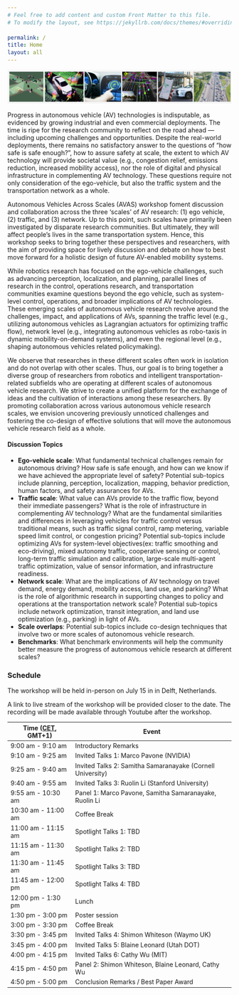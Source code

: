 ```yaml
---
# Feel free to add content and custom Front Matter to this file.
# To modify the layout, see https://jekyllrb.com/docs/themes/#overriding-theme-defaults

permalink: /
title: Home
layout: all
---
```


![AVAS banner](assets/img/avas-banner.png)

Progress in autonomous vehicle (AV) technologies is indisputable, as evidenced by growing industrial and even commercial deployments. The time is ripe for the research community to reflect on the road ahead — including upcoming challenges and opportunities. Despite the real-world deployments, there remains no satisfactory answer to the questions of “how safe is safe enough?”, how to assure safety at scale, the extent to which AV technology will provide societal value (e.g., congestion relief, emissions reduction, increased mobility access), nor the role of digital and physical infrastructure in complementing AV technology. These questions require not only consideration of the ego-vehicle, but also the traffic system and the transportation network as a whole.

Autonomous Vehicles Across Scales (AVAS) workshop foment discussion and collaboration across the three ‘scales’ of AV research: (1) ego vehicle, (2) traffic, and (3) network. Up to this point, such scales have primarily been investigated by disparate research communities. But ultimately, they will affect people’s lives in the same transportation system. Hence, this workshop seeks to bring together these perspectives and researchers, with the aim of providing space for lively discussion and debate on how to best move forward for a holistic design of future AV-enabled mobility systems.

While robotics research has focused on the ego-vehicle challenges, such as advancing perception, localization, and planning, parallel lines of research in the control, operations research, and transportation communities examine questions beyond the ego vehicle, such as system-level control, operations, and broader implications of AV technologies. These emerging scales of autonomous vehicle research revolve around the challenges, impact, and applications of AVs, spanning the traffic level (e.g., utilizing autonomous vehicles as Lagrangian actuators for optimizing traffic flow), network level (e.g., integrating autonomous vehicles as robo-taxis in dynamic mobility-on-demand systems), and even the regional level (e.g., shaping autonomous vehicles related policymaking).

We observe that researches in these different scales often work in isolation and do not overlap with other scales. Thus, our goal is to bring together a diverse group of researchers from robotics and intelligent transportation-related subfields who are operating at different scales of autonomous vehicle research. We strive to create a unified platform for the exchange of ideas and the cultivation of interactions among these researchers. By promoting collaboration across various autonomous vehicle research scales, we envision uncovering previously unnoticed challenges and fostering the co-design of effective solutions that will move the autonomous vehicle research field as a whole.


#### Discussion Topics

- **Ego-vehicle scale**: What fundamental technical challenges remain for autonomous driving? How safe is safe enough, and how can we know if we have achieved the appropriate level of safety? Potential sub-topics include planning, perception, localization, mapping, behavior prediction, human factors, and safety assurances for AVs.
- **Traffic scale**: What value can AVs provide to the traffic flow, beyond their immediate passengers? What is the role of infrastructure in complementing AV technology? What are the fundamental similarities and differences in leveraging vehicles for traffic control versus traditional means, such as traffic signal control, ramp metering, variable speed limit control, or congestion pricing? Potential sub-topics include optimizing AVs for system-level objectives(ex: traffic smoothing and eco-driving), mixed autonomy traffic, cooperative sensing or control, long-term traffic simulation and calibration, large-scale multi-agent traffic optimization, value of sensor information, and infrastructure readiness.
- **Network scale**: What are the implications of AV technology on travel demand, energy demand, mobility access, land use, and parking? What is the role of algorithmic research in supporting changes to policy and operations at the transportation network scale? Potential sub-topics include network optimization, transit integration, and land use optimization (e.g., parking) in light of AVs. 
- **Scale overlaps**: Potential sub-topics include co-design techniques that involve two or more scales of autonomous vehicle research.
- **Benchmarks**: What benchmark environments will help the community better measure the progress of autonomous vehicle research at different scales?

### Schedule

The workshop will be held in-person on July 15 in in Delft, Netherlands. 

A link to live stream of the workshop will be provided closer to the date. The recording will be made available through Youtube after the workshop.
<table>
<thead>
  <tr>
    <th>Time (<a href="https://www.worldtimeserver.com/current_time_in_NL.aspx?city=Delft">CET</a>, GMT+1)</th>
    <th>Event</th>
  </tr>
</thead>
<tbody>
  <tr>
    <td>9:00 am - 9:10 am</td>
    <td>Introductory Remarks</td>
  </tr>
  <tr>
    <td>9:10 am - 9:25 am</td>
    <td>Invited Talks 1: Marco Pavone (NVIDIA)</td>
  </tr>
  <tr>
    <td>9:25 am - 9:40 am</td>
    <td>Invited Talks 2: Samitha Samaranayake (Cornell University)</td>
  </tr>
  <tr>
    <td>9:40 am - 9:55 am</td>
    <td>Invited Talks 3: Ruolin Li (Stanford University)</td>
  </tr>
  <tr>
    <td>9:55 am - 10:30 am</td>
    <td>Panel 1: Marco Pavone, Samitha Samaranayake, Ruolin Li</td>
  </tr>
  <tr>
    <td>10:30 am - 11:00 am</td>
    <td>Coffee Break</td>
  </tr>
  <tr>
    <td>11:00 am - 11:15 am</td>
    <td>Spotlight Talks 1: TBD</td>
  </tr>
  <tr>
    <td>11:15 am - 11:30 am</td>
    <td>Spotlight Talks 2: TBD</td>
  </tr>
  <tr>
    <td>11:30 am - 11:45 am</td>
    <td>Spotlight Talks 3: TBD</td>
  </tr>
  <tr>
    <td>11:45 am - 12:00 pm</td>
    <td>Spotlight Talks 4: TBD</td>
  </tr>
  <tr>
    <td>12:00 pm - 1:30 pm</td>
    <td>Lunch</td>
  </tr>
  <tr>
    <td>1:30 pm - 3:00 pm</td>
    <td>Poster session</td>
  </tr>
  <tr>
    <td>3:00 pm - 3:30 pm</td>
    <td>Coffee Break</td>
  </tr>
  <tr>
    <td>3:30 pm - 3:45 pm</td>
    <td>Invited Talks 4: Shimon Whiteson (Waymo UK)</td>
  </tr>
  <tr>
    <td>3:45 pm - 4:00 pm</td>
    <td>Invited Talks 5: Blaine Leonard (Utah DOT)</td>
  </tr>
  <tr>
    <td>4:00 pm - 4:15 pm</td>
    <td>Invited Talks 6: Cathy Wu (MIT)</td>
  </tr>
  <tr>
    <td>4:15 pm - 4:50 pm</td>
    <td>Panel 2: Shimon Whiteson, Blaine Leonard, Cathy Wu</td>
  </tr>
  <tr>
    <td>4:50 pm - 5:00 pm</td>
    <td>Conclusion Remarks / Best Paper Award</td>
  </tr>
</tbody>
</table>